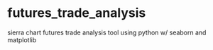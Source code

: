 # futures_trade_analysis
sierra chart futures trade analysis tool using python w/ seaborn and matplotlib
